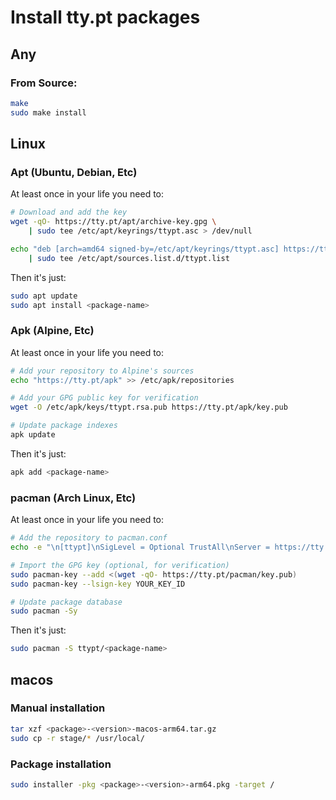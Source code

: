 # Install tty.pt packages

## Any

### From Source:
```sh
make
sudo make install
```

## Linux

### Apt (Ubuntu, Debian, Etc)
At least once in your life you need to:
```sh
# Download and add the key
wget -qO- https://tty.pt/apt/archive-key.gpg \
    | sudo tee /etc/apt/keyrings/ttypt.asc > /dev/null

echo "deb [arch=amd64 signed-by=/etc/apt/keyrings/ttypt.asc] https://tty.pt/apt stable main" \
    | sudo tee /etc/apt/sources.list.d/ttypt.list
```

Then it's just:
```sh
sudo apt update
sudo apt install <package-name>
```

### Apk (Alpine, Etc)
At least once in your life you need to:
```sh
# Add your repository to Alpine's sources
echo "https://tty.pt/apk" >> /etc/apk/repositories

# Add your GPG public key for verification
wget -O /etc/apk/keys/ttypt.rsa.pub https://tty.pt/apk/key.pub

# Update package indexes
apk update
```

Then it's just:
```sh
apk add <package-name>
```

### pacman (Arch Linux, Etc)
At least once in your life you need to:
```sh
# Add the repository to pacman.conf
echo -e "\n[ttypt]\nSigLevel = Optional TrustAll\nServer = https://tty.pt/pacman/\$arch" | sudo tee -a /etc/pacman.conf

# Import the GPG key (optional, for verification)
sudo pacman-key --add <(wget -qO- https://tty.pt/pacman/key.pub)
sudo pacman-key --lsign-key YOUR_KEY_ID

# Update package database
sudo pacman -Sy
```

Then it's just:
```sh
sudo pacman -S ttypt/<package-name>
```

## macos

### Manual installation
```sh
tar xzf <package>-<version>-macos-arm64.tar.gz
sudo cp -r stage/* /usr/local/
```

### Package installation  
```sh
sudo installer -pkg <package>-<version>-arm64.pkg -target /
```
